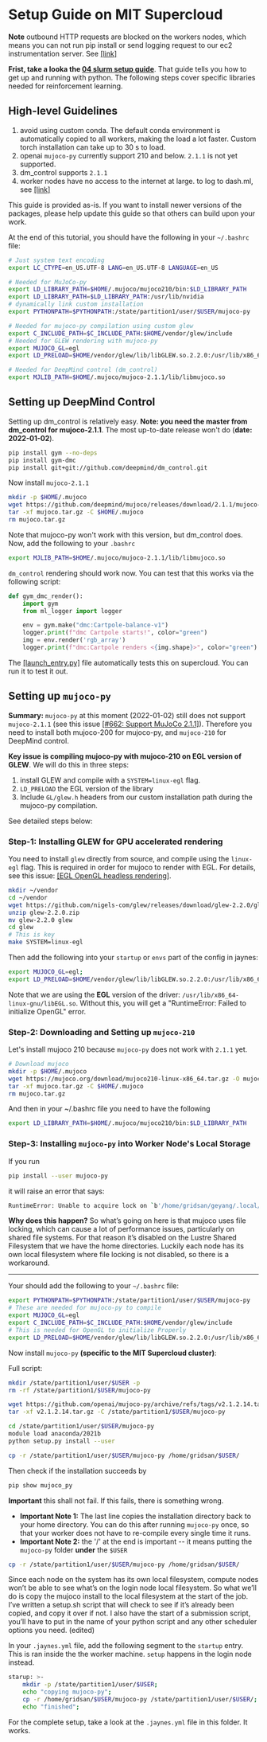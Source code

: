 # Setup Guide on MIT Supercloud

**Note** outbound HTTP requests are blocked on the workers nodes, which means you can not run pip install or send logging request to our ec2 instrumentation server. See [[link]](proxy_setup.md)

**Frist, take a looka the [04 slurm setup guide](../04_slurm_configuration/README.md)**. That guide tells you how to get up and running with python. The following steps cover specific libraries needed for reinforcement learning.



## High-level Guidelines

1. avoid using custom conda. The default conda environment is automatically copied to all workers, making the load a lot faster. Custom torch installation can take up to 30 s to load.
2. openai `mujoco-py` currently support 210 and below. `2.1.1` is not yet supported.
3. dm_control supports `2.1.1`
4. worker nodes have no access to the internet at large. to log to dash.ml, see [[link]](proxy_setup.md)

This guide is provided as-is. If you want to install newer versions of the packages, please help update this guide so that others can build upon your work.

At the end of this tutorial, you should have the following in your `~/.bashrc` file:

```bash
# Just system text encoding
export LC_CTYPE=en_US.UTF-8 LANG=en_US.UTF-8 LANGUAGE=en_US

# Needed for MuJoCo-py
export LD_LIBRARY_PATH=$HOME/.mujoco/mujoco210/bin:$LD_LIBRARY_PATH
export LD_LIBRARY_PATH=$LD_LIBRARY_PATH:/usr/lib/nvidia
# dynamically link custom installation
export PYTHONPATH=$PYTHONPATH:/state/partition1/user/$USER/mujoco-py

# Needed for mujoco-py compilation using custom glew
export C_INCLUDE_PATH=$C_INCLUDE_PATH:$HOME/vendor/glew/include
# Needed for GLEW rendering with mujoco-py
export MUJOCO_GL=egl
export LD_PRELOAD=$HOME/vendor/glew/lib/libGLEW.so.2.2.0:/usr/lib/x86_64-linux-gnu/libEGL.so

# Needed for DeepMind control (dm_control)
export MJLIB_PATH=$HOME/.mujoco/mujoco-2.1.1/lib/libmujoco.so
```



## Setting up DeepMind Control

Setting up dm_control is relatively easy. **Note: you need the master from dm_control for mujoco-2.1.1**. The most up-to-date release won't do (**date: 2022-01-02**).

```bash
pip install gym --no-deps
pip install gym-dmc
pip install git+git://github.com/deepmind/dm_control.git
```

Now install `mujoco-2.1.1`

```bash
mkdir -p $HOME/.mujoco 
wget https://github.com/deepmind/mujoco/releases/download/2.1.1/mujoco-2.1.1-linux-x86_64.tar.gz -O mujoco.tar.gz
tar -xf mujoco.tar.gz -C $HOME/.mujoco
rm mujoco.tar.gz
```

Note that mujoco-py won't work with this version, but dm_control does. Now, add the following to your `.bashrc`

```bash
export MJLIB_PATH=$HOME/.mujoco/mujoco-2.1.1/lib/libmujoco.so
```

`dm_control` rendering should work now. You can test that this works via the following script:

```python
def gym_dmc_render():
    import gym
    from ml_logger import logger

    env = gym.make("dmc:Cartpole-balance-v1")
    logger.print(f"dmc Cartpole starts!", color="green")
    img = env.render('rgb_array')
    logger.print(f"dmc:Cartpole renders <{img.shape}>", color="green")
```

The [[launch_entry.py]](launch_entry.py) file automatically tests this on supercloud. You can run it to test it out.





## Setting up `mujoco-py`

**Summary:** `mujoco-py` at this moment (2022-01-02) still does not support `mujoco-2.1.1` (see this issue [[#662: Support MuJoCo 2.1.1]](https://github.com/openai/mujoco-py/issues/662)). Therefore you need to install both mujoco-200 for mujoco-py, and `mujoco-210` for DeepMind control.

**Key issue is compiling mujoco-py with mujoco-210 on EGL version of GLEW**. We will do this in three steps:

1. install GLEW and compile with a `SYSTEM=linux-egl` flag.
2. `LD_PRELOAD` the EGL version of the library
3. Include `GL/glew.h` headers from our custom installation path during the mujoco-py compilation.

See detailed steps below:

### Step-1: Installing GLEW for GPU accelerated rendering

You need to install `glew` directly from source, and compile using the `linux-egl` flag. This is required in order for mujoco to render with EGL. For details, see this issue: [[EGL OpenGL headless rendering]](https://roboti.us/forum/index.php?threads/egl-opengl-headless-rendering.3588/).

```bash
mkdir ~/vendor
cd ~/vendor
wget https://github.com/nigels-com/glew/releases/download/glew-2.2.0/glew-2.2.0.zip     
unzip glew-2.2.0.zip
mv glew-2.2.0 glew
cd glew
# This is key
make SYSTEM=linux-egl
```

Then add the following into your `startup` or `envs` part of the config in jaynes:

```bash    
export MUJOCO_GL=egl;
export LD_PRELOAD=$HOME/vendor/glew/lib/libGLEW.so.2.2.0:/usr/lib/x86_64-linux-gnu/libEGL.so;
```

Note that we are using the **EGL** version of the driver: `/usr/lib/x86_64-linux-gnu/libEGL.so`. Without this, you will get a "RuntimeError: Failed to initialize OpenGL" error.


### Step-2: Downloading and Setting up `mujoco-210`

Let's install mujoco 210 because `mujoco-py` does not work with `2.1.1` yet.

```bash
# Download mujoco
mkdir -p $HOME/.mujoco 
wget https://mujoco.org/download/mujoco210-linux-x86_64.tar.gz -O mujoco.tar.gz
tar -xf mujoco.tar.gz -C $HOME/.mujoco
rm mujoco.tar.gz
```

And then in your ~/.bashrc file you  need to have the following

```bash
export LD_LIBRARY_PATH=$HOME/.mujoco/mujoco210/bin:$LD_LIBRARY_PATH
```

### Step-3: Installing `mujoco-py` into Worker Node's Local Storage


If you run 

```bash
pip install --user mujoco-py
```

it will raise an error that says:

```bash
RuntimeError: Unable to acquire lock on `b'/home/gridsan/geyang/.local/lib/python3.8/site-packages/mujoco_py-2.1.2.14-py3.8.egg/mujoco_py/generated/mujocopy-buildlock'` due to [Errno 38] Function not implemented
```

**Why does this happen?** So what’s going on here is that mujoco uses file locking, which can cause a lot of performance issues, particularly on shared file systems. For that reason it’s disabled on the Lustre Shared Filesystem that we have the home directories. Luckily each node has its own local filesystem where file locking is not disabled, so there is a workaround. 

---

Your should add the following to your `~/.bashrc` file:
```bash
export PYTHONPATH=$PYTHONPATH:/state/partition1/user/$USER/mujoco-py
# These are needed for mujoco-py to compile
export MUJOCO_GL=egl
export C_INCLUDE_PATH=$C_INCLUDE_PATH:$HOME/vendor/glew/include
# This is needed for OpenGL to initialize Properly
export LD_PRELOAD=$HOME/vendor/glew/lib/libGLEW.so.2.2.0:/usr/lib/x86_64-linux-gnu/libEGL.so
```
   
Now install `mujoco-py` **(specific to the MIT Supercloud cluster)**:

   
Full script:

```bash
mkdir /state/partition1/user/$USER -p
rm -rf /state/partition1/$USER/mujoco-py

wget https://github.com/openai/mujoco-py/archive/refs/tags/v2.1.2.14.tar.gz
tar -xf v2.1.2.14.tar.gz -C /state/partition1/$USER/mujoco-py

cd /state/partition1/user/$USER/mujoco-py
module load anaconda/2021b
python setup.py install --user

cp -r /state/partition1/user/$USER/mujoco-py /home/gridsan/$USER/
```
   
Then check if the installation succeeds by 

```bash
pip show mujoco_py
```
**Important** this shall not fail. If this fails, there is something wrong.

- **Important Note 1:** The last line copies the installation directory back to your home directory. You can do this after running `mujoco-py` once, so that your worker does not have to re-compile every single time it runs.
- **Important Note 2:** the '/' at the end is important -- it means putting the `mujoco-py` folder **under** the `$USER` 

```bash
cp -r /state/partition1/user/$USER/mujoco-py /home/gridsan/$USER/
```

Since each node on the system has its own local filesystem, compute nodes won’t be able to see what’s on the login node local filesystem. So what we’ll do is copy the mujoco install to the local filesystem at the start of the job. I’ve written a setup.sh script that will check to see if it’s already been copied, and copy it over if not. I also have the start of a submission script, you’ll have to put in the name of your python script and any other scheduler options you need. (edited)


In your `.jaynes.yml` file, add the following segment to the `startup` entry. This is ran inside the the worker machine. `setup` happens in the login node instead.

```bash
starup: >-
    mkdir -p /state/partition1/user/$USER;
    echo "copying mujoco-py";
    cp -r /home/gridsan/$USER/mujoco-py /state/partition1/user/$USER/;
    echo "finished";
```

For the complete setup, take a look at the `.jaynes.yml` file in this folder. It works.

